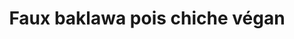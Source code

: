 ---
auteur: Ça vaulx le détour
categories:
- Bouchées salées
check: Oui
checkAlwaysOk: false
cuisson: Oui
draft: false
ingredients:
  autres:
  - quantite: 4
    title: Pate feuilleté sans gluten et vegan
    unit: unité
  epices:
  - quantite: 2
    title: Paprika
    unit: c. à café
  - quantite: 1
    title: Coriandre fraîche
    unit: bottes
  - quantite: 1.5
    title: Aneth aromatique
    unit: bottes
  - quantite: 80
    title: Concentré de tomate
    unit: grammes
  - quantite: 1.5
    title: Coulis de tomates
    unit: Kg
  - quantite: 4
    title: Cumin moulu
    unit: c. à café
  - quantite: 3
    title: Cannelle
    unit: c. à café
  frais:
  - quantite: 800
    title: Yaourt de soja
    unit: grammes
  legumes:
  - quantite: 5
    title: Cébette - Ciboule - Cive - Oignon vert
    unit: unité
  - quantite: 450
    title: Epinard
    unit: grammes
  - quantite: 1
    title: Ail
    unit: tête·s
  - quantite: 6
    title: Oignon
    unit: unité
  lof:
  - quantite: 180
    title: huile d'olive
    unit: ml
  sec:
  - quantite: 1.2
    title: Pois chiche cuit
    unit: Kg
  sucres:
  - quantite: 3
    title: Sucre en poudre
    unit: c. à soupe
layout: recettes
materiel:
- Four
plate: 16
preparation: Comme la recette de baklawa pois chiche ?
publishDate: 2024-06-20 10:04:00+00:00
regime:
- vegetarien
- vegan
- sans-gluten
- sans-lactose
temperature: Chaud
title: Faux baklawa pois chiche végan
type: entree
---